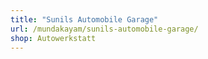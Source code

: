 ```yaml
---
title: "Sunils Automobile Garage"
url: /mundakayam/sunils-automobile-garage/
shop: Autowerkstatt
---
```


